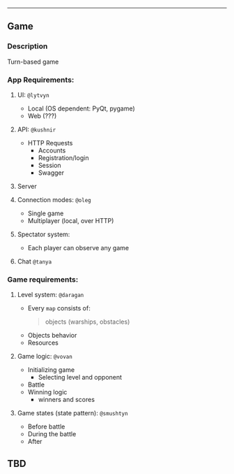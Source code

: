 ********************
## Game

### Description
Turn-based game 

### App Requirements:
1. UI:
`@lytvyn`
    - Local (OS dependent: PyQt, pygame)
    - Web (???)

1. API:
    `@kushnir`
    - HTTP Requests
        - Accounts
        - Registration/login
        - Session
        - Swagger
        
1. Server 

1. Connection modes: `@oleg`
    - Single game
    - Multiplayer (local, over HTTP)

1. Spectator system:
    - Each player can observe any game

1. Chat `@tanya`

### Game requirements:
1. Level system:
    `@daragan`
    - Every `map` consists of:
        > objects (warships, obstacles)
    - Objects behavior
    - Resources
    
    
1. Game logic:
    `@vovan`
    - Initializing game
        - Selecting level and opponent
    - Battle
    - Winning logic
        - winners and scores
  
1. Game states (state pattern):
    `@smushtyn`
    - Before battle
    - During the battle
    - After

## TBD
